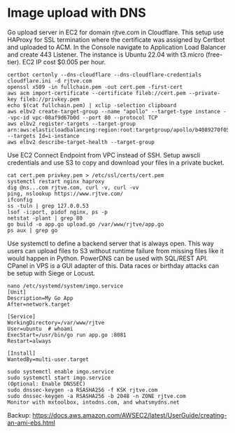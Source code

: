 # Image upload with DNS
Go upload server in EC2 for domain rjtve.com in Cloudflare. This setup use HAProxy for SSL termination where the certificate was assigned by Certbot and uploaded to ACM. In the Console navigate to Application Load Balancer and create 443 Listener. The instance is Ubuntu 22.04 with t3.micro (free-tier). EC2 IP cost $0.005 per hour.
```
certbot certonly --dns-cloudflare --dns-cloudflare-credentials cloudflare.ini -d rjtve.com
openssl x509 -in fullchain.pem -out cert.pem -first-cert
aws acm import-certificate --certificate fileb://cert.pem --private-key fileb://privkey.pem
echo $(cat fullchain.pem) | xclip -selection clipboard
aws elbv2 create-target-group --name "apollo" --target-type instance --vpc-id vpc-08af9d67b0d --port 80 --protocol TCP
aws elbv2 register-targets --target-group arn:aws:elasticloadbalancing:region:root:targetgroup/apollo/b4089270f058 --targets Id=i-instance
aws elbv2 describe-target-health --target-group 
```
Use EC2 Connect Endpoint from VPC instead of SSH. Setup awscli credentials and use S3 to copy and download your files in a private bucket.
```
cat cert.pem privkey.pem > /etc/ssl/certs/cert.pem
systemctl restart nginx haproxy
dig @ns...com rjtve.com, curl -v, curl -vv
ping, nslookup https://www.rjtve.com/
ifconfig
ss -tuln | grep 127.0.0.53
lsof -i:port, pidof nginx, ps -p
netstat -plant | grep 80
go build -o app.go upload.go /var/www/rjtve/app.go
ps aux | grep go
```
Use systemctl to define a backend server that is always open. This way users can upload files to S3 without runtime failure from missing files like it would happen in Python. PowerDNS can be used with SQL/REST API. CPanel in VPS is a GUI adapter of this. Data races or birthday attacks can be setup with Siege or Locust.
```
nano /etc/systemd/system/imgo.service
[Unit]
Description=My Go App
After=network.target

[Service]
WorkingDirectory=/var/www/rjtve
User=ubuntu  # whoami
ExecStart=/usr/bin/go run app.go :8081
Restart=always

[Install]
WantedBy=multi-user.target

sudo systemctl enable imgo.service
sudo systemctl start imgo.service
(Optional: Enable DNSSEC)
sudo dnssec-keygen -a RSASHA256 -f KSK rjtve.com
sudo dnssec-keygen -a RSASHA256 -b 2048 -n ZONE rjtve.com
Monitor with mxtoolbox, intodns.com, and whatsmydns.net
```
Backup: https://docs.aws.amazon.com/AWSEC2/latest/UserGuide/creating-an-ami-ebs.html
